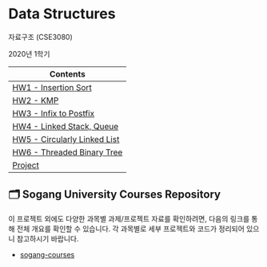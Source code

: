 # 	Data Structures

자료구조 (CSE3080)

2020년 1학기

| Contents                             |
| ------------------------------------ |
| [HW1 - Insertion Sort](/HW1)         |
| [HW2 - KMP](/HW2)                    |
| [HW3 - Infix to Postfix](/HW3)       |
| [HW4 - Linked Stack, Queue](/HW4)    |
| [HW5 - Circularly Linked List](/HW5) |
| [HW6 - Threaded Binary Tree](/HW6)   |
| [Project](/project)                  |

## 🗂️ Sogang University Courses Repository

이 프로젝트 외에도 다양한 과목별 과제/프로젝트 자료를 확인하려면, 다음의 링크를 통해 전체 개요를 확인할 수 있습니다. 각 과목별로 세부 프로젝트와 코드가 정리되어 있으니 참고하시기 바랍니다.

- [sogang-courses](https://github.com/kevink1113/sogang-univ-courses)
